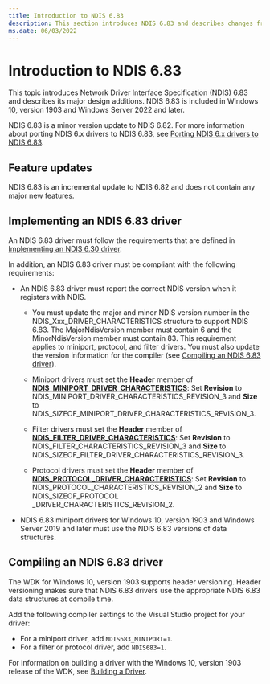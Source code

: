 ```yaml
---
title: Introduction to NDIS 6.83
description: This section introduces NDIS 6.83 and describes changes from NDIS 6.82. NDIS 6.83 is included in Windows 10, version 1903.
ms.date: 06/03/2022
---
```


# Introduction to NDIS 6.83

This topic introduces Network Driver Interface Specification (NDIS) 6.83 and describes its major design additions. NDIS 6.83 is included in Windows 10, version 1903 and Windows Server 2022 and later.

NDIS 6.83 is a minor version update to NDIS 6.82. For more information about porting NDIS 6.x drivers to NDIS 6.83, see [Porting NDIS 6.x drivers to NDIS 6.83](porting-ndis-6-x-drivers-to-ndis-6-83.md).

## Feature updates

NDIS 6.83 is an incremental update to NDIS 6.82 and does not contain any major new features.

## Implementing an NDIS 6.83 driver

An NDIS 6.83 driver must follow the requirements that are defined in [Implementing an NDIS 6.30 driver](implementing-an-ndis-6-30-driver.md).

In addition, an NDIS 6.83 driver must be compliant with the following requirements:

* An NDIS 6.83 driver must report the correct NDIS version when it registers with NDIS.
   
  * You must update the major and minor NDIS version number in the NDIS_Xxx_DRIVER_CHARACTERISTICS structure to support NDIS 6.83. The MajorNdisVersion member must contain 6 and the MinorNdisVersion member must contain 83. This requirement applies to miniport, protocol, and filter drivers. You must also update the version information for the compiler (see [Compiling an NDIS 6.83 driver](#compiling-an-ndis-683-driver)).

  * Miniport drivers must set the **Header** member of [**NDIS_MINIPORT_DRIVER_CHARACTERISTICS**](/windows-hardware/drivers/ddi/ndis/ns-ndis-_ndis_miniport_driver_characteristics): Set **Revision** to NDIS_MINIPORT_DRIVER_CHARACTERISTICS_REVISION_3 and **Size** to NDIS_SIZEOF_MINIPORT_DRIVER_CHARACTERISTICS_REVISION_3. 

  * Filter drivers must set the **Header** member of [**NDIS_FILTER_DRIVER_CHARACTERISTICS**](/windows-hardware/drivers/ddi/ndis/ns-ndis-_ndis_filter_driver_characteristics): Set **Revision** to NDIS_FILTER_CHARACTERISTICS_REVISION_3 and **Size** to NDIS_SIZEOF_FILTER_DRIVER_CHARACTERISTICS_REVISION_3. 

  * Protocol drivers must set the **Header** member of [**NDIS_PROTOCOL_DRIVER_CHARACTERISTICS**](/windows-hardware/drivers/ddi/ndis/ns-ndis-_ndis_protocol_driver_characteristics): Set **Revision** to NDIS_PROTOCOL_CHARACTERISTICS_REVISION_2 and **Size** to NDIS_SIZEOF_PROTOCOL _DRIVER_CHARACTERISTICS_REVISION_2.

- NDIS 6.83 miniport drivers for Windows 10, version 1903 and Windows Server 2019 and later must use the NDIS 6.83 versions of data structures.

## Compiling an NDIS 6.83 driver

The WDK for Windows 10, version 1903 supports header versioning. Header versioning makes sure that NDIS 6.83 drivers use the appropriate NDIS 6.83 data structures at compile time.

Add the following compiler settings to the Visual Studio project for your driver:

- For a miniport driver, add `NDIS683_MINIPORT=1`.
- For a filter or protocol driver, add `NDIS683=1`.

For information on building a driver with the Windows 10, version 1903 release of the WDK, see [Building a Driver](../develop/building-a-driver.md).
